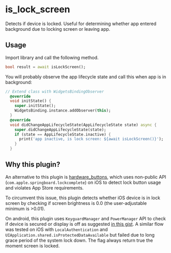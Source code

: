 # is_lock_screen

Detects if device is locked. Useful for determining whether app entered background due to locking screen or leaving app.

## Usage

Import library and call the following method.

```dart
bool result = await isLockScreen();
```

You will probably observe the app lifecycle state and call this when app is in background:

```dart
// Extend class with WidgetsBindingObserver
  @override
  void initState() {
    super.initState();
    WidgetsBinding.instance.addObserver(this);
  }
  @override
  void didChangeAppLifecycleState(AppLifecycleState state) async {
    super.didChangeAppLifecycleState(state);
    if (state == AppLifecycleState.inactive) {
      print('app inactive, is lock screen: ${await isLockScreen()}');
    }
  }
```

## Why this plugin?

An alternative to this plugin is [hardware_buttons](https://pub.dev/packages/hardware_buttons), which uses non-public API (`com.apple.springboard.lockcomplete`) on iOS to detect lock button usage and violates App Store requirements.

To circumvent this issue, this plugin detects whether iOS device is in lock screen by checking if screen brightness is 0.0 (the user-adjustable minimum is >0.01).

On android, this plugin uses `KeyguardManager` and `PowerManager` API to check if device is secured or display is off as suggested [in this gist](https://gist.github.com/Jeevuz/4ec01688083670b1f3f92af64e44c112). A similar flow was tested on iOS with `LocalAuthentication` and `UIApplication.shared.isProtectedDataAvailable` but failed due to long grace period of the system lock down. The flag always return true the moment screen is locked.